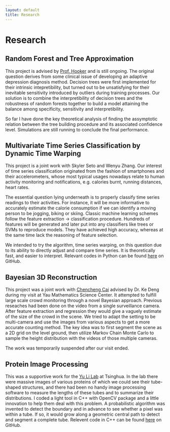 ```yaml
---
layout: default
title: Research
---
```


Research
=========

Random Forest and Tree Approximation
---------

This project is advised by <a href="http://faculty.bscb.cornell.edu/~hooker/">Prof. Hooker</a> and is still ongoing. The original question derives from some clinical issue of developing an adaptive depression diagnosis method. Decision trees were first implemented for their intrinsic intepretibility, but turned out to be unsatisfying for their inevitable sensitivity introduced by outliers during training processes. Our solution is to combine the interpretibility of decision trees and the robustness of random forests together to build a model attaining the balance among specificity, sensitivity and interpretibility.

So far I have done the key theoretical analysis of finding the assymptotic relation between the tree building procedure and its associated confidence level. Simulations are still running to conclude the final performance. 


Multivariate Time Series Classification by Dynamic Time Warping 
---------

This project is a joint work with Skyler Seto and Wenyu Zhang. Our interest of time series classification originated from the fashion of smartphones and their accelerometers, whose most typical usages nowadays relate to human activity monitoring and notifications, e.g. calories burnt, running distances, heart rates. 

The essential question lying underneath is to properly classify time series readings to their activities. For instance, it will be more informative to accurately estimate the calorie consumption if we can identify a moving person to be jogging, biking or skiing. Classic machine learning schemes follow the feature extraction -> classification procedure. Hundreds of features will be generated and later put into any classifiers like trees or SVMs to reproduce models. They have achieved high accuracy, whereas at the same time lack the reasoning of feature selection. 

We intended to try the algorithm, time series warping, on this question due to its ability to directly adjust and compare time series. It is theoretically fast, and easier to interpret. Relevant codes in Python can be found <a href="https://github.com/skyler120/TSClass">here</a> on GitHub. 


Bayesian 3D Reconstruction
----------

This project was a joint work with <a href="https://www.linkedin.com/in/chenchengcai">Chencheng Cai</a> advised by Dr. Ke Deng during my visit at Yau Mathematics Science Center. It attempted to fulfill large scale crowd monitoring through a novel Bayesian approach. Previous reseaches had been done on the video from a single surveillance camera. After feature extraction and regression they would give a vaguely estimate of the size of the crowd in the scene. We tried to adapt the setting to be multi-camera and use the images from various aspects to get a more accurate counting method. The key idea was to first segment the scene as a 2D grid on the level ground, then utilize Markov Chain Monte Carlo to sample the height distribution with the videos of those multiple cameras. 

The work was temporarily suspended after our visit ended.

Protein Image Processing
----------

This was a supportive work for the <a href="http://life.tsinghua.edu.cn/english/faculty/faculty/658.html">Yu Li Lab</a> at Tsinghua. In the lab there were massive images of various proteins of which we could see their tube-shaped structures, and there had been no handy image processing software to measure the lengths of these tubes and to summarize their distributions. I coded a light tool in C++ with OpenCV package and a little innovation to help them deal with this problem. A probabilistic algorithm was invented to detect the boundary and in advance to see whether a pixel was within a tube. If so, it would grow along a geometric central path to detect and segment a complete tube. Relevent code in C++ can be found <a href="https://github.com/siriuz42/ProteinCount">here</a> on GitHub.







